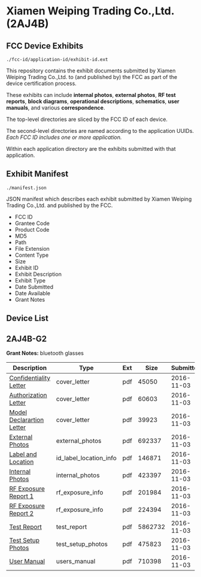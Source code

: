 # Xiamen Weiping Trading Co.,Ltd. (2AJ4B)
## FCC Device Exhibits

```
./fcc-id/application-id/exhibit-id.ext
```

This repository contains the exhibit documents submitted by Xiamen Weiping Trading Co.,Ltd. to (and published by) the FCC as part of the device certification process.

These exhibits can include **internal photos**, **external photos**, **RF test reports**, **block diagrams**, **operational descriptions**, **schematics**, **user manuals**, and various **correspondence**.

The top-level directories are sliced by the FCC ID of each device.

The second-level directories are named according to the application UUIDs. *Each FCC ID includes one or more application.*

Within each application directory are the exhibits submitted with that application. 

## Exhibit Manifest

```
./manifest.json
```

JSON manifest which describes each exhibit submitted by Xiamen Weiping Trading Co.,Ltd. and published by the FCC.

- FCC ID
- Grantee Code
- Product Code
- MD5
- Path
- File Extension
- Content Type
- Size
- Exhibit ID
- Exhibit Description
- Exhibit Type
- Date Submitted
- Date Available
- Grant Notes

## Device List
## 2AJ4B-G2
**Grant Notes:** bluetooth glasses

| Description | Type | Ext | Size | Submitted | Available |
| ----------- | ---- | --- | ---- | --------- | --------- |
| [Confidentiality Letter](2AJ4B-G2/7f273acd8d9ac26676a7f3ec368f033b/3185415.pdf) | cover_letter | pdf | 45050 | 2016-11-03 | 2016-11-03 |
| [Authorization Letter](2AJ4B-G2/7f273acd8d9ac26676a7f3ec368f033b/3185416.pdf) | cover_letter | pdf | 60603 | 2016-11-03 | 2016-11-03 |
| [Model Declarartion Letter](2AJ4B-G2/7f273acd8d9ac26676a7f3ec368f033b/3185420.pdf) | cover_letter | pdf | 39923 | 2016-11-03 | 2016-11-03 |
| [External Photos](2AJ4B-G2/7f273acd8d9ac26676a7f3ec368f033b/3185410.pdf) | external_photos | pdf | 692337 | 2016-11-03 | 2016-11-03 |
| [Label and Location](2AJ4B-G2/7f273acd8d9ac26676a7f3ec368f033b/3185413.pdf) | id_label_location_info | pdf | 146871 | 2016-11-03 | 2016-11-03 |
| [Internal Photos](2AJ4B-G2/7f273acd8d9ac26676a7f3ec368f033b/3185411.pdf) | internal_photos | pdf | 423397 | 2016-11-03 | 2016-11-03 |
| [RF Exposure Report 1](2AJ4B-G2/7f273acd8d9ac26676a7f3ec368f033b/3185417.pdf) | rf_exposure_info | pdf | 201984 | 2016-11-03 | 2016-11-03 |
| [RF Exposure Report 2](2AJ4B-G2/7f273acd8d9ac26676a7f3ec368f033b/3185418.pdf) | rf_exposure_info | pdf | 224394 | 2016-11-03 | 2016-11-03 |
| [Test Report](2AJ4B-G2/7f273acd8d9ac26676a7f3ec368f033b/3185419.pdf) | test_report | pdf | 5862732 | 2016-11-03 | 2016-11-03 |
| [Test Setup Photos](2AJ4B-G2/7f273acd8d9ac26676a7f3ec368f033b/3185412.pdf) | test_setup_photos | pdf | 475823 | 2016-11-03 | 2016-11-03 |
| [User Manual](2AJ4B-G2/7f273acd8d9ac26676a7f3ec368f033b/3185414.pdf) | users_manual | pdf | 710398 | 2016-11-03 | 2016-11-03 |
